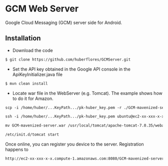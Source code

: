 GCM Web Server 
==============

Google Cloud Messaging (GCM) server side for Android.


Installation
------------

- Download the code

```xml
$ git clone https://github.com/huberflores/GCMServer.git
````

- Set the API key obtained in the Google API console in the ApiKeyInitializer.java file

```xml
$ mvn clean install
````

- Locate war file in the WebServer (e.g. Tomcat). The example shows how to do it for Amazon.

```xml
scp -i /home/huber/...KeyPath.../pk-huber_key.pem -r ./GCM-mavenized-server.war ubuntu@ec2-xx-xxx-x-x.compute-1.amazonaws.com:/home/ubuntu/
````

```xml
ssh -i /home/huber/...KeyPath.../pk-huber_key.pem ubuntu@ec2-xx-xxx-x-x.compute-1.amazonaws.com
````

```xml
mv GCM-mavenized-server.war /usr/local/tomcat/apache-tomcat-7.0.35/webapps/
````

```xml
/etc/init.d/tomcat start
````

Once online, you can register you device to the server. Registration happens to

```xml
http://ec2-xx-xxx-x-x.compute-1.amazonaws.com:8080/GCM-mavenized-server
````



